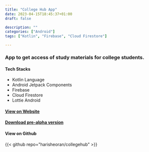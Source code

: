 ```yaml
---
title: "College Hub App"
date: 2023-04-15T18:45:37+01:00
draft: false

description: ""
categories: ["Android"]
tags: ["Kotlin", "Firebase", "Cloud Firestore"]

---
```

### App to get access of study materials for college students.

#### Tech Stacks
- Kotlin Language
- Android Jetpack Components
- Firebase
- Cloud Firestore
- Lottie Android

#### [View on Website](https://collegehub.pages.dev/)

#### [Download pre-alpha version](https://github.com/harisheoran/collegehub/releases/download/pre-alpha/College.Hub.pre-alpha.apk)

#### View on Github
{{< github repo="harisheoran/collegehub" >}}

